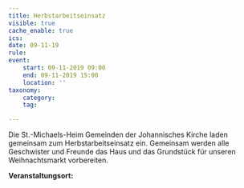 ```yaml
---
title: Herbstarbeitseinsatz
visible: true
cache_enable: true
ics: 
date: 09-11-19
rule: 
event:
	start: 09-11-2019 09:00
	end: 09-11-2019 15:00
	location: ''
taxonomy:
	category: 
	tag: 

---
```

Die St.-Michaels-Heim Gemeinden der Johannisches Kirche laden gemeinsam zum Herbstarbeitseinsatz ein. Gemeinsam werden alle Geschwister und Freunde das Haus und das Grundstück für unseren Weihnachtsmarkt vorbereiten.


**Veranstaltungsort:** 

